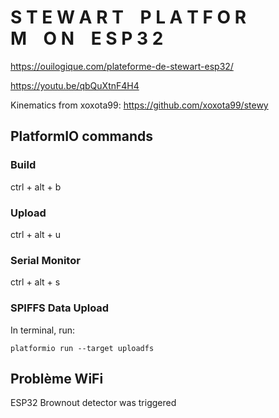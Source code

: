 # S T E W A R T    P L A T F O R M    O N    E S P 3 2

<https://ouilogique.com/plateforme-de-stewart-esp32/>

<https://youtu.be/qbQuXtnF4H4>

Kinematics from xoxota99: https://github.com/xoxota99/stewy




## PlatformIO commands

### Build
ctrl + alt + b

### Upload
ctrl + alt + u

### Serial Monitor
ctrl + alt + s

### SPIFFS Data Upload
In terminal, run:

    platformio run --target uploadfs


## Problème WiFi

ESP32 Brownout detector was triggered
